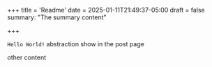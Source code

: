 +++
title = 'Readme'
date = 2025-01-11T21:49:37-05:00
draft = false
summary: "The summary content"

+++

`Hello World!`
abstraction show in the post page
<!--more-->
other content
